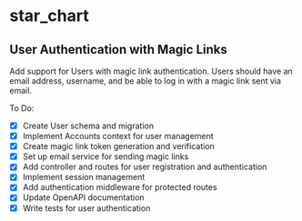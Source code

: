 # star_chart

## User Authentication with Magic Links

Add support for Users with magic link authentication. Users should have an email address, username, and be able to log in with a magic link sent via email.

To Do:

- [x] Create User schema and migration
- [x] Implement Accounts context for user management
- [x] Create magic link token generation and verification
- [x] Set up email service for sending magic links
- [x] Add controller and routes for user registration and authentication
- [x] Implement session management
- [x] Add authentication middleware for protected routes
- [x] Update OpenAPI documentation
- [x] Write tests for user authentication
